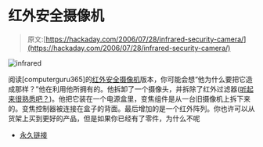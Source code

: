 # 红外安全摄像机

> 原文:[https://hackaday.com/2006/07/28/infrared-security-camera/](https://hackaday.com/2006/07/28/infrared-security-camera/)

![infrared](../Images/9aed0acab204711a1f617756d940fcf5.png)

阅读[computerguru365]的[红外安全摄像机](http://computerguru365.blogspot.com/2006/07/diy-infrared-security-camera.html)版本，你可能会想“他为什么要把它造成那样？”他在利用他所拥有的。他拆卸了一个摄像头，并拆除了红外过滤器([听起来很熟悉吧？](http://www.google.com/search?&q=site%3Ahackaday.com+ir+camera))。他把它装在一个电源盒里，变焦组件是从一台旧摄像机上拆下来的。变焦控制器被连接在盒子的背面。最后增加的是一个红外阵列。你也许可以从货架上买到更好的产品，但是如果你已经有了零件，为什么不呢

*   [永久链接](http://computerguru365.blogspot.com/2006/07/diy-infrared-security-camera.html)